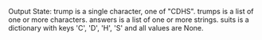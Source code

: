 Output State: trump is a single character, one of "CDHS". trumps is a list of one or more characters. answers is a list of one or more strings. suits is a dictionary with keys 'C', 'D', 'H', 'S' and all values are None.